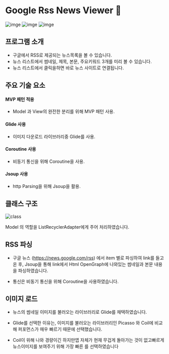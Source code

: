 # Google Rss News Viewer :newspaper:

![imge](https://img.shields.io/badge/ProjectType-SingleStudy-green) ![imge](https://img.shields.io/badge/Language-Kotlin-yellow) ![imge](https://img.shields.io/badge/Tools-AndroidStudio-blue)

## 프로그램 소개

- 구글에서 RSS로 제공되는 뉴스목록을 볼 수 있습니다.
- 뉴스 리스트에서 썸네일, 제목, 본문, 주요키워드 3개를 미리 볼 수 있습니다.
- 뉴스 리스트에서 클릭을하면 바로 뉴스 사이트로 연결됩니다.

## 주요 기술 요소

#### MVP 패턴 적용

- Model 과 View의 완전한 분리를 위해 MVP 패턴 사용.

#### Glide 사용

- 이미지 다운로드 라이브러리중 Glide를 사용.

#### Coroutine 사용

- 비동기 통신을 위해 Coroutine을 사용.

#### Jsoup 사용

- http Parsing을 위해 Jsoup을 활용.

## 클래스 구조

![class](https://user-images.githubusercontent.com/37828448/78210167-49569d00-74e4-11ea-91c4-dee09541d3cf.png)

Model 의 역할을 ListRecyclerAdapter에게 주어 처리하였습니다.

## RSS 파싱

- 구글 뉴스 ([https://](https://news.google.com/rss)[news.google.com/rss](https://news.google.com/rss)) 에서 item 별로 파싱하여 link를 들고 온 후, Jsoup을 통해 link에서 Html OpenGraph에 나와있는 썸네일과 본문 내용을 파싱하였습니다.

- 통신은 비동기 통신을 위해 Coroutine을 사용하였습니다.

## 이미지 로드

- 뉴스의 썸네일 이미지를 불러오는 라이브러리로 Glide를 채택하였습니다.

- Glide를 선택한 이유는, 이미지를 불러오는 라이브러리인 Picasso 와 Coil에 비교해 퍼포먼스가 매우 빠르기 때문에 선택했습니다. 

- Coil이  위해 나와 경량이긴 하지만앱 자체가 현재 무겁게 돌아가는 것이 없고빠르게 뉴스이미지를 보여주기 위해 가장 빠른 를 선택하였습니다